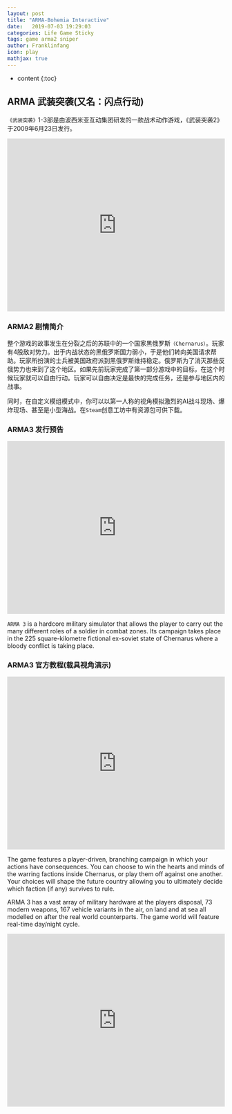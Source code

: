 ```yaml
---
layout: post
title: "ARMA-Bohemia Interactive"
date:   2019-07-03 19:29:03
categories: Life Game Sticky
tags: game arma2 sniper
author: Franklinfang
icon: play
mathjax: true
---
```


* content
{:toc}

## ARMA 武装突袭(又名：闪点行动)

`《武装突袭》`1-3部是由波西米亚互动集团研发的一款战术动作游戏，《武装突袭2》于2009年6月23日发行。
<div align="center">
<iframe frameborder="0" display="block" scrolling="yes" height="400px" onload="reset_scrollTop()" id="arma2_official"
 width="100%" src="http://www.arma2.com/" allowFullScreen="true">
</iframe>
</div>

<!-- set iframe status -->
<script type="text/javascript">
  function reset_scrollTop(){
	//reset scrollTop
	console.log($("#arma2_official")[0].scrollTop);
	$("#arma2_official").scrollTop(500);
	console.log('do reset_scrollTop');
  }
</script>

### ARMA2 剧情简介

整个游戏的故事发生在分裂之后的苏联中的一个国家黑俄罗斯`（Chernarus）`。玩家有4股敌对势力。出于内战状态的黑俄罗斯国力弱小，于是他们转向美国请求帮助。玩家所扮演的士兵被美国政府派到黑俄罗斯维持稳定。俄罗斯为了消灭那些反俄势力也来到了这个地区。如果先前玩家完成了第一部分游戏中的目标，在这个时候玩家就可以自由行动。玩家可以自由决定是最快的完成任务，还是参与地区内的战事。


同时，在自定义模组模式中，你可以以第一人称的视角模拟激烈的AI战斗现场、爆炸现场、甚至是小型海战。在`Steam`创意工坊中有资源包可供下载。

### ARMA3 发行预告

<div align="center">
<iframe frameborder="0" height="400px" width="100%" src="https://v.qq.com/txp/iframe/player.html?vid=o0805l87byx" allowFullScreen="true"></iframe>
</div>




`ARMA 3` is a hardcore military simulator that allows the player to carry out the many different roles of a soldier in combat zones. Its campaign takes place in the 225 square-kilometre fictional ex-soviet state of Chernarus where a bloody conflict is taking place.

### ARMA3 官方教程(载具视角演示)

<div align="center">
<iframe frameborder="0" height="400px" width="100%" src="https://v.qq.com/txp/iframe/player.html?vid=f0180vj7xwc" allowFullScreen="true"></iframe>
</div>

The game features a player-driven, branching campaign in which your actions have consequences. You can choose to win the hearts and minds of the warring factions inside Chernarus, or play them off against one another. Your choices will shape the future country allowing you to ultimately decide which faction (if any) survives to rule.

ARMA 3 has a vast array of military hardware at the players disposal, 73 modern weapons, 167 vehicle variants in the air, on land and at sea all modelled on after the real world counterparts. The game world will feature real-time day/night cycle.

<div align="center">
<iframe frameborder="0" height="400px" width="100%" src="https://v.qq.com/txp/iframe/player.html?vid=u0153iw3ny5" allowFullScreen="true"></iframe>
</div>